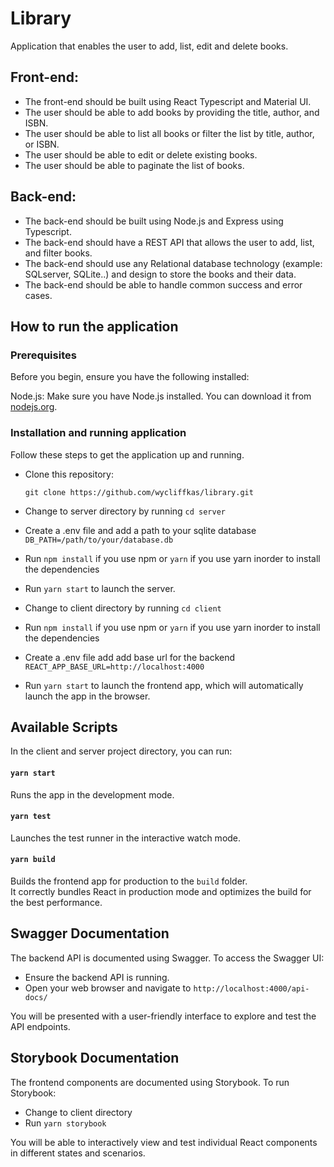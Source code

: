 # Library
Application that enables the user to add, list, edit and delete books.

## Front-end:
- The front-end should be built using React Typescript and Material UI.
- The user should be able to add books by providing the title, author, and ISBN.
- The user should be able to list all books or filter the list by title, author, or ISBN.
- The user should be able to edit or delete existing books.
- The user should be able to paginate the list of books.


## Back-end:
- The back-end should be built using Node.js and Express using Typescript.
- The back-end should have a REST API that allows the user to add, list, and filter books.
- The back-end should use any Relational database technology (example: SQLserver, SQLite..) and design to store the books and their data.
- The back-end should be able to handle common success and error cases.

## How to run the application
### Prerequisites
Before you begin, ensure you have the following installed:

Node.js: Make sure you have Node.js installed. You can download it from [nodejs.org](https://nodejs.org/en).

### Installation and running application
Follow these steps to get the application up and running.

- Clone this repository:

  `git clone https://github.com/wycliffkas/library.git`

- Change to server directory by running `cd server`
- Create a .env file and add a path to your sqlite database `DB_PATH=/path/to/your/database.db`
- Run `npm install` if you use npm or `yarn` if you use yarn inorder to install the dependencies
- Run `yarn start` to launch the server.
- Change to client directory by running `cd client`
- Run `npm install` if you use npm or `yarn` if you use yarn inorder to install the dependencies
- Create a .env file add add base url for the backend `REACT_APP_BASE_URL=http://localhost:4000`
- Run `yarn start` to launch the frontend app, which will automatically launch the app in the browser.

## Available Scripts

In the client and server project directory, you can run:

#### `yarn start`

Runs the app in the development mode.

#### `yarn test`

Launches the test runner in the interactive watch mode.

#### `yarn build`

Builds the frontend app for production to the `build` folder.<br />
It correctly bundles React in production mode and optimizes the build for the best performance.


## Swagger Documentation
The backend API is documented using Swagger. To access the Swagger UI:
- Ensure the backend API is running.
- Open your web browser and navigate to `http://localhost:4000/api-docs/`

You will be presented with a user-friendly interface to explore and test the API endpoints.

## Storybook Documentation
The frontend components are documented using Storybook. To run Storybook:
- Change to client directory
- Run `yarn storybook`

You will be able to interactively view and test individual React components in different states and scenarios.